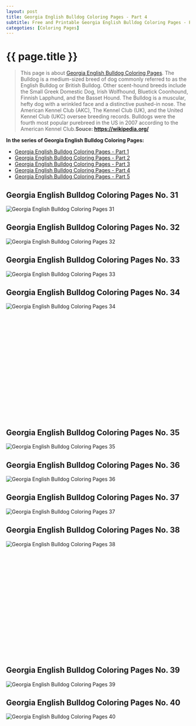 ```yaml
---
layout: post
title: Georgia English Bulldog Coloring Pages - Part 4
subtitle: Free and Printable Georgia English Bulldog Coloring Pages - Part 4
categoties: [Coloring Pages]
---
```

{{ page.title }}
================
> This page is about [Georgia English Bulldog Coloring Pages](https://hoanghabelle.github.io/). The Bulldog is a medium-sized breed of dog commonly referred to as the English Bulldog or British Bulldog. Other scent-hound breeds include the Small Greek Domestic Dog, Irish Wolfhound, Bluetick Coonhound, Finnish Lapphund, and the Basset Hound. The Bulldog is a muscular, hefty dog with a wrinkled face and a distinctive pushed-in nose. The American Kennel Club (AKC), The Kennel Club (UK), and the United Kennel Club (UKC) oversee breeding records. Bulldogs were the fourth most popular purebreed in the US in 2007 according to the American Kennel Club.__Souce: https://wikipedia.org/__

**In the series of Georgia English Bulldog Coloring Pages:**

* [Georgia English Bulldog Coloring Pages - Part 1](https://hoanghabelle.github.io/2017/11/16/Georgia-English-Bulldog-Coloring-Pages-part-1.html)
* [Georgia English Bulldog Coloring Pages - Part 2](https://hoanghabelle.github.io/2017/11/16/Georgia-English-Bulldog-Coloring-Pages-part-2.html)
* [Georgia English Bulldog Coloring Pages - Part 3](https://hoanghabelle.github.io/2017/11/16/Georgia-English-Bulldog-Coloring-Pages-part-3.html)
* [Georgia English Bulldog Coloring Pages - Part 4](https://hoanghabelle.github.io/2017/11/16/Georgia-English-Bulldog-Coloring-Pages-part-4.html)
* [Georgia English Bulldog Coloring Pages - Part 5](https://hoanghabelle.github.io/2017/11/16/Georgia-English-Bulldog-Coloring-Pages-part-5.html)
## Georgia English Bulldog Coloring Pages No. 31
![Georgia English Bulldog Coloring Pages 31](https://hoanghabelle.github.io/img2/Georgia-English-Bulldog-Coloring-Pages%20(31).jpg "Georgia English Bulldog Coloring Pages 31")

## Georgia English Bulldog Coloring Pages No. 32
![Georgia English Bulldog Coloring Pages 32](https://hoanghabelle.github.io/img2/Georgia-English-Bulldog-Coloring-Pages%20(32).jpg "Georgia English Bulldog Coloring Pages 32")

## Georgia English Bulldog Coloring Pages No. 33
![Georgia English Bulldog Coloring Pages 33](https://hoanghabelle.github.io/img2/Georgia-English-Bulldog-Coloring-Pages%20(33).jpg "Georgia English Bulldog Coloring Pages 33")

## Georgia English Bulldog Coloring Pages No. 34
![Georgia English Bulldog Coloring Pages 34](https://hoanghabelle.github.io/img2/Georgia-English-Bulldog-Coloring-Pages%20(34).jpg "Georgia English Bulldog Coloring Pages 34")

<script async src="//pagead2.googlesyndication.com/pagead/js/adsbygoogle.js"></script><!-- Texxtonly --><ins class="adsbygoogle" style="display:inline-block;width:336px;height:280px" data-ad-client="ca-pub-6753140515841889" data-ad-slot="3207852233"></ins><script>(adsbygoogle = window.adsbygoogle || []).push({}); </script>

## Georgia English Bulldog Coloring Pages No. 35
![Georgia English Bulldog Coloring Pages 35](https://hoanghabelle.github.io/img2/Georgia-English-Bulldog-Coloring-Pages%20(35).jpg "Georgia English Bulldog Coloring Pages 35")

## Georgia English Bulldog Coloring Pages No. 36
![Georgia English Bulldog Coloring Pages 36](https://hoanghabelle.github.io/img2/Georgia-English-Bulldog-Coloring-Pages%20(36).jpg "Georgia English Bulldog Coloring Pages 36")

## Georgia English Bulldog Coloring Pages No. 37
![Georgia English Bulldog Coloring Pages 37](https://hoanghabelle.github.io/img2/Georgia-English-Bulldog-Coloring-Pages%20(37).jpg "Georgia English Bulldog Coloring Pages 37")

## Georgia English Bulldog Coloring Pages No. 38
![Georgia English Bulldog Coloring Pages 38](https://hoanghabelle.github.io/img2/Georgia-English-Bulldog-Coloring-Pages%20(38).jpg "Georgia English Bulldog Coloring Pages 38")

<script async src="//pagead2.googlesyndication.com/pagead/js/adsbygoogle.js"></script><!-- Texxtonly --><ins class="adsbygoogle" style="display:inline-block;width:336px;height:280px" data-ad-client="ca-pub-6753140515841889" data-ad-slot="3207852233"></ins><script>(adsbygoogle = window.adsbygoogle || []).push({}); </script>

## Georgia English Bulldog Coloring Pages No. 39
![Georgia English Bulldog Coloring Pages 39](https://hoanghabelle.github.io/img2/Georgia-English-Bulldog-Coloring-Pages%20(39).jpg "Georgia English Bulldog Coloring Pages 39")

## Georgia English Bulldog Coloring Pages No. 40
![Georgia English Bulldog Coloring Pages 40](https://hoanghabelle.github.io/img2/Georgia-English-Bulldog-Coloring-Pages%20(40).jpg "Georgia English Bulldog Coloring Pages 40")

